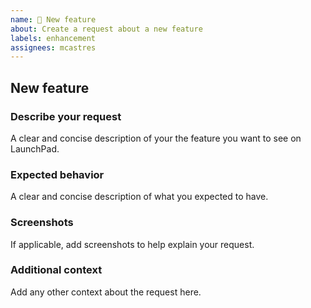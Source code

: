 ```yaml
---
name: 🤩 New feature
about: Create a request about a new feature
labels: enhancement
assignees: mcastres
---
```


## New feature

### Describe your request

A clear and concise description of your the feature you want to see on LaunchPad.

### Expected behavior

A clear and concise description of what you expected to have.

### Screenshots

If applicable, add screenshots to help explain your request.

### Additional context

Add any other context about the request here.
